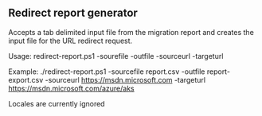 ## Redirect report generator 

Accepts a tab delimited input file from the migration report and creates the input file for the 
URL redirect request.

Usage: redirect-report.ps1 -sourefile <inputfile> -outfile <outputfile> -sourceurl <sourceurlhead> -targeturl <targeturlhead>

Example: ./redirect-report.ps1 -sourcefile report.csv -outfile report-export.csv -sourceurl https://msdn.microsoft.com -targeturl https://msdn.microsoft.com/azure/aks

Locales are currently ignored
